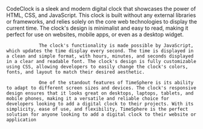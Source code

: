 CodeClock is a sleek and modern digital clock that showcases the power of HTML, CSS, and JavaScript. This clock is built without any external libraries or frameworks, and relies solely on the core web technologies to display the current time. The clock's design is minimalist and easy to read, making it perfect for use on websites, mobile apps, or even as a desktop widget.

                The clock's functionality is made possible by JavaScript, which updates the time display every second. The time is displayed in a clean and simple format, with hours, minutes, and seconds displayed in a clear and readable font. The clock's design is fully customizable using CSS, allowing developers to easily change the clock's colors, fonts, and layout to match their desired aesthetic.
                
                One of the standout features of TimeSphere is its ability to adapt to different screen sizes and devices. The clock's responsive design ensures that it looks great on desktops, laptops, tablets, and mobile phones, making it a versatile and reliable choice for developers looking to add a digital clock to their projects. With its simplicity, ease of use, and flexibility, TimeSphere is the perfect solution for anyone looking to add a digital clock to their website or application
            
